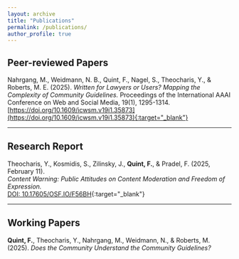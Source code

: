 ```yaml
---
layout: archive
title: "Publications"
permalink: /publications/
author_profile: true
---
```


## Peer-reviewed Papers

Nahrgang, M., Weidmann, N. B., Quint, F., Nagel, S., Theocharis, Y., & Roberts, M. E. (2025). *Written for Lawyers or Users? Mapping the Complexity of Community Guidelines.*
Proceedings of the International AAAI Conference on Web and Social Media, 19(1), 1295-1314. [https://doi.org/10.1609/icwsm.v19i1.35873](https://doi.org/10.1609/icwsm.v19i1.35873){:target="_blank"}

---

## Research Report

Theocharis, Y., Kosmidis, S., Zilinsky, J., **Quint, F.**, & Pradel, F. (2025, February 11).  
*Content Warning: Public Attitudes on Content Moderation and Freedom of Expression.*  
[DOI: 10.17605/OSF.IO/F56BH](https://osf.io/s3kcw){:target="_blank"}

---

## Working Papers

**Quint, F.**, Theocharis, Y., Nahrgang, M., Weidmann, N., & Roberts, M. (2025). *Does the Community Understand the Community Guidelines?*

